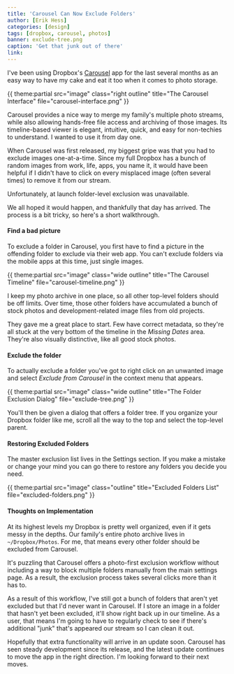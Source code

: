 ```yaml
---
title: 'Carousel Can Now Exclude Folders'
author: [Erik Hess]
categories: [design]
tags: [dropbox, carousel, photos]
banner: exclude-tree.png
caption: 'Get that junk out of there'
link: 
---
```


I've been using Dropbox's [Carousel](https://carousel.dropbox.com) app for the last several months as an easy way to have my cake and eat it too when it comes to photo storage. 

{{ theme:partial src="image" class="right outline" title="The Carousel Interface" file="carousel-interface.png" }}

Carousel provides a nice way to merge my family's multiple photo streams, while also allowing hands-free file access and archiving of those images. Its timeline-based viewer is elegant, intuitive, quick, and easy for non-techies to understand. I wanted to use it from day one.

When Carousel was first released, my biggest gripe was that you had to exclude images one-at-a-time. Since my full Dropbox has a bunch of random images from work, life, apps, you name it, it would have been helpful if I didn't have to click on every misplaced image (often several times) to remove it from our stream. 

Unfortunately, at launch folder-level exclusion was unavailable.

We all hoped it would happen, and thankfully that day has arrived. The process is a bit tricky, so here's a short walkthrough.

#### Find a bad picture

To exclude a folder in Carousel, you first have to find a picture in the offending folder to exclude via their web app. You can't exclude folders via the mobile apps at this time, just single images.

{{ theme:partial src="image" class="wide outline" title="The Carousel Timeline" file="carousel-timeline.png" }}

I keep my photo archive in one place, so all other top-level folders should be off limits. Over time, those other folders have accumulated a bunch of stock photos and development-related image files from old projects. 

They gave me a great place to start. Few have correct metadata, so they're all stuck at the very bottom of the timeline in the *Missing Dates* area. They're also visually distinctive, like all good stock photos.

#### Exclude the folder 

To actually exclude a folder you've got to right click on an unwanted image and select *Exclude from Carousel* in the context menu that appears.

{{ theme:partial src="image" class="wide outline" title="The Folder Exclusion Dialog" file="exclude-tree.png" }}

You'll then be given a dialog that offers a folder tree. If you organize your Dropbox folder like me, scroll all the way to the top and select the top-level parent.

#### Restoring Excluded Folders

The master exclusion list lives in the Settings section. If you make a mistake or change your mind you can go there to restore any folders you decide you need.

{{ theme:partial src="image" class="outline" title="Excluded Folders List" file="excluded-folders.png" }}

#### Thoughts on Implementation

At its highest levels my Dropbox is pretty well organized, even if it gets messy in the depths. Our family's entire photo archive lives in `~/Dropbox/Photos`. For me, that means every other folder should be excluded from Carousel. 

It's puzzling that Carousel offers a photo-first exclusion workflow without including a way to block multiple folders manually from the main settings page. As a result, the exclusion process takes several clicks more than it has to. 

As a result of this workflow, I've still got a bunch of folders that aren't yet excluded but that I'd never want in Carousel. If I store an image in a folder that hasn't yet been excluded, it'll show right back up in our timeline. As a user, that means I'm going to have to regularly check to see if there's additional "junk" that's appeared our stream so I can clean it out. 

Hopefully that extra functionality will arrive in an update soon. Carousel has seen steady development since its release, and the latest update continues to move the app in the right direction. I'm looking forward to their next moves.